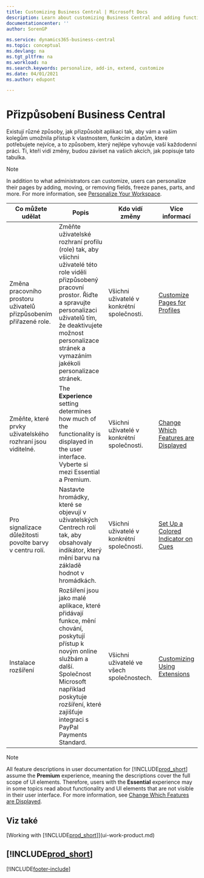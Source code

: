 ```yaml
---
title: Customizing Business Central | Microsoft Docs
description: Learn about customizing Business Central and adding functionality.
documentationcenter: ''
author: SorenGP

ms.service: dynamics365-business-central
ms.topic: conceptual
ms.devlang: na
ms.tgt_pltfrm: na
ms.workload: na
ms.search.keywords: personalize, add-in, extend, customize
ms.date: 04/01/2021
ms.author: edupont

---
```

# Přizpůsobení Business Central
Existují různé způsoby, jak přizpůsobit aplikaci tak, aby vám a vašim kolegům umožnila přístup k vlastnostem, funkcím a datům, které potřebujete nejvíce, a to způsobem, který nejlépe vyhovuje vaší každodenní práci. Ti, kteří vidí změny, budou záviset na vašich akcích, jak popisuje tato tabulka.

> [!NOTE]
> In addition to what administrators can customize, users can personalize their pages by adding, moving, or removing fields, freeze panes, parts, and more. For more information, see [Personalize Your Workspace](ui-personalization-user.md).

| Co můžete udělat | Popis | Kdo vidí změny | Více informací |
|-----|---------------|---------|-------|
| Změna pracovního prostoru uživatelů přizpůsobením přiřazené role. | Změňte uživatelské rozhraní profilu (role) tak, aby všichni uživatelé této role viděli přizpůsobený pracovní prostor. Řiďte a spravujte personalizaci uživatelů tím, že deaktivujete možnost personalizace stránek a vymazáním jakékoli personalizace stránek. | Všichni uživatelé v konkrétní společnosti. | [Customize Pages for Profiles](ui-personalization-manage.md) |
| Změňte, které prvky uživatelského rozhraní jsou viditelné. | The **Experience** setting determines how much of the functionality is displayed in the user interface. Vyberte si mezi Essential a Premium. | Všichni uživatelé v konkrétní společnosti. | [Change Which Features are Displayed](ui-experiences.md) |
| Pro signalizace důležitosti povolte barvy v centru rolí. | Nastavte hromádky, které se objevují v uživatelských Centrech rolí tak, aby obsahovaly indikátor, který mění barvu na základě hodnot v hromádkách. | Všichni uživatelé v konkrétní společnosti. | [Set Up a Colored Indicator on Cues](admin-how-set-up-colored-indicator-on-cues.md) |
| Instalace rozšíření | Rozšíření jsou jako malé aplikace, které přidávají funkce, mění chování, poskytují přístup k novým online službám a další. Společnost Microsoft například poskytuje rozšíření, které zajišťuje integraci s PayPal Payments Standard. | Všichni uživatelé ve všech společnostech. | [Customizing Using Extensions](ui-extensions.md) |
> [!NOTE]
> All feature descriptions in user documentation for [!INCLUDE[prod_short](includes/prod_short.md)] assume the **Premium** experience, meaning the descriptions cover the full scope of UI elements. Therefore, users with the **Essential** experience may in some topics read about functionality and UI elements that are not visible in their user interface. For more information, see [Change Which Features are Displayed](ui-experiences.md).

## Viz také
[Working with [!INCLUDE[prod_short](includes/prod_short.md)]](ui-work-product.md)

## [!INCLUDE[prod_short](includes/free_trial_md.md)]


[!INCLUDE[footer-include](includes/footer-banner.md)]